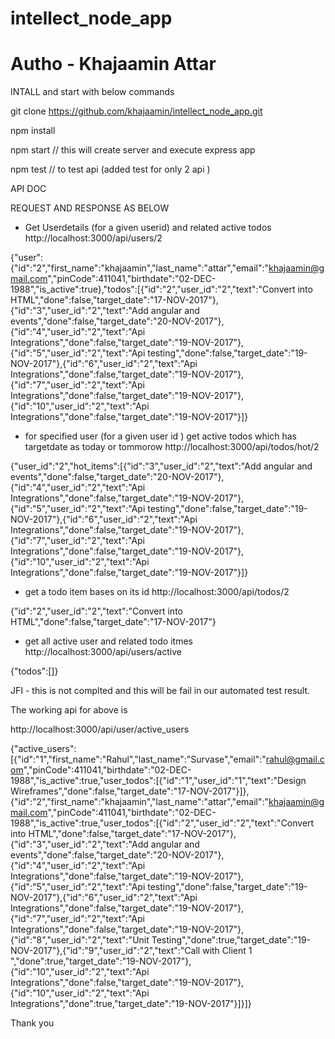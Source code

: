 # intellect_node_app
# Autho - Khajaamin Attar

INTALL and start with below commands 

 git clone https://github.com/khajaamin/intellect_node_app.git 
 
 npm install 
 
 
 npm start   // this will create server and execute express app
 
 
 npm test  //  to test api   (added test for only 2 api ) 
 
 
 
 API DOC 
 
 
 REQUEST AND RESPONSE AS BELOW 
 
 * Get Userdetails (for a given userid)  and related active todos
 http://localhost:3000/api/users/2
 
 {"user":{"id":"2","first_name":"khajaamin","last_name":"attar","email":"khajaamin@gmail.com","pinCode":411041,"birthdate":"02-DEC-1988","is_active":true},"todos":[{"id":"2","user_id":"2","text":"Convert into HTML","done":false,"target_date":"17-NOV-2017"},{"id":"3","user_id":"2","text":"Add angular and events","done":false,"target_date":"20-NOV-2017"},{"id":"4","user_id":"2","text":"Api Integrations","done":false,"target_date":"19-NOV-2017"},{"id":"5","user_id":"2","text":"Api testing","done":false,"target_date":"19-NOV-2017"},{"id":"6","user_id":"2","text":"Api Integrations","done":false,"target_date":"19-NOV-2017"},{"id":"7","user_id":"2","text":"Api Integrations","done":false,"target_date":"19-NOV-2017"},{"id":"10","user_id":"2","text":"Api Integrations","done":false,"target_date":"19-NOV-2017"}]}
 
 
 
 * for specified user (for a given user id ) get active todos which has targetdate as today or tommorow 
 http://localhost:3000/api/todos/hot/2 
 
 {"user_id":"2","hot_items":[{"id":"3","user_id":"2","text":"Add angular and events","done":false,"target_date":"20-NOV-2017"},{"id":"4","user_id":"2","text":"Api  Integrations","done":false,"target_date":"19-NOV-2017"},{"id":"5","user_id":"2","text":"Api  testing","done":false,"target_date":"19-NOV-2017"},{"id":"6","user_id":"2","text":"Api  Integrations","done":false,"target_date":"19-NOV-2017"},{"id":"7","user_id":"2","text":"Api  Integrations","done":false,"target_date":"19-NOV-2017"},{"id":"10","user_id":"2","text":"Api  Integrations","done":false,"target_date":"19-NOV-2017"}]}
 
 
 
 * get a todo item bases on  its id 
 http://localhost:3000/api/todos/2
 
 {"id":"2","user_id":"2","text":"Convert into HTML","done":false,"target_date":"17-NOV-2017"}
 
 
 * get all active user and related todo itmes 
 http://localhost:3000/api/users/active
 
{"todos":[]} 

JFI -  this is not complted and this will be fail in our automated test result. 


The working  api for above is 

http://localhost:3000/api/user/active_users

{"active_users":[{"id":"1","first_name":"Rahul","last_name":"Survase","email":"rahul@gmail.com","pinCode":411041,"birthdate":"02-DEC-1988","is_active":true,"user_todos":[{"id":"1","user_id":"1","text":"Design Wireframes","done":false,"target_date":"17-NOV-2017"}]},{"id":"2","first_name":"khajaamin","last_name":"attar","email":"khajaamin@gmail.com","pinCode":411041,"birthdate":"02-DEC-1988","is_active":true,"user_todos":[{"id":"2","user_id":"2","text":"Convert into HTML","done":false,"target_date":"17-NOV-2017"},{"id":"3","user_id":"2","text":"Add angular and events","done":false,"target_date":"20-NOV-2017"},{"id":"4","user_id":"2","text":"Api Integrations","done":false,"target_date":"19-NOV-2017"},{"id":"5","user_id":"2","text":"Api testing","done":false,"target_date":"19-NOV-2017"},{"id":"6","user_id":"2","text":"Api Integrations","done":false,"target_date":"19-NOV-2017"},{"id":"7","user_id":"2","text":"Api Integrations","done":false,"target_date":"19-NOV-2017"},{"id":"8","user_id":"2","text":"Unit Testing","done":true,"target_date":"19-NOV-2017"},{"id":"9","user_id":"2","text":"Call with Client 1 ","done":true,"target_date":"19-NOV-2017"},{"id":"10","user_id":"2","text":"Api Integrations","done":false,"target_date":"19-NOV-2017"},{"id":"10","user_id":"2","text":"Api Integrations","done":true,"target_date":"19-NOV-2017"}]}]}




Thank you




 
 
 
 
 
 
 
 
 
